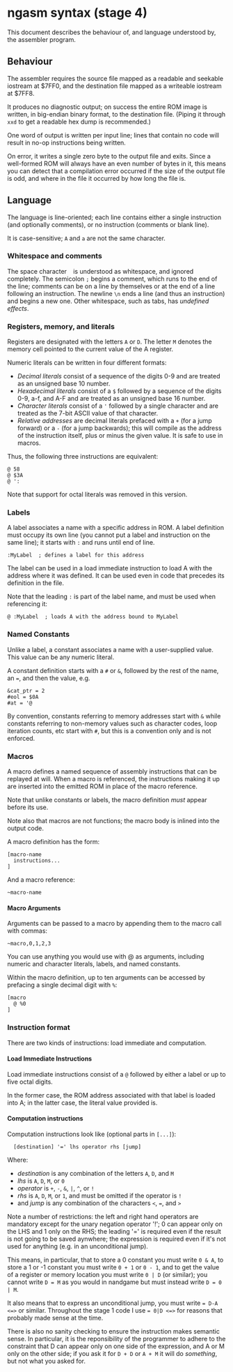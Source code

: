 # ngasm syntax (stage 4)

This document describes the behaviour of, and language understood by, the
assembler program.

## Behaviour

The assembler requires the source file mapped as a readable and seekable iostream
at $7FF0, and the destination file mapped as a writeable iostream at $7FF8.

It produces no diagnostic output; on success the entire ROM image is written, in
big-endian binary format, to the destination file. (Piping it through `xxd` to
get a readable hex dump is recommended.)

One word of output is written per input line; lines that contain no code will
result in no-op instructions being written.

On error, it writes a single zero byte to the output file and exits. Since a
well-formed ROM will always have an even number of bytes in it, this means you
can detect that a compilation error occurred if the size of the output file is
odd, and where in the file it occurred by how long the file is.

## Language

The language is line-oriented; each line contains either a single instruction
(and optionally comments), or no instruction (comments or blank line).

It is case-sensitive; `A` and `a` are not the same character.

### Whitespace and comments

The space character ` ` is understood as whitespace, and ignored completely. The
semicolon `;` begins a comment, which runs to the end of the line; comments can
be on a line by themselves or at the end of a line following an instruction. The
newline `\n` ends a line (and thus an instruction) and begins a new one. Other
whitespace, such as tabs, has *undefined effects*.

### Registers, memory, and literals

Registers are designated with the letters `A` or `D`. The letter `M` denotes the
memory cell pointed to the current value of the A register.

Numeric literals can be written in four different formats:

- *Decimal literals* consist of a sequence of the digits 0-9 and are treated as
  an unsigned base 10 number.
- *Hexadecimal literals* consist of a `$` followed by a sequence of the digits
  0-9, a-f, and A-F and are treated as an unsigned base 16 number.
- *Character literals* consist of a `'` followed by a single character and are
  treated as the 7-bit ASCII value of that character.
- *Relative addresses* are decimal literals prefaced with a `+` (for a jump
  forward) or a `-` (for a jump backwards); this will compile as the address of
  the instruction itself, plus or minus the given value. It is safe to use in
  macros.

Thus, the following three instructions are equivalent:
```
@ 58
@ $3A
@ ':
```

Note that support for octal literals was removed in this version.

### Labels

A label associates a name with a specific address in ROM. A label definition
must occupy its own line (you cannot put a label and instruction on the same
line); it starts with `:` and runs until end of line.

```
:MyLabel  ; defines a label for this address
```

The label can be used in a load immediate instruction to load A with the address
where it was defined. It can be used even in code that precedes its definition
in the file.

Note that the leading `:` is part of the label name, and must be used when
referencing it:

```
@ :MyLabel  ; loads A with the address bound to MyLabel
```

### Named Constants

Unlike a label, a constant associates a name with a user-supplied value. This
value can be any numeric literal.

A constant definition starts with a `#` or `&`, followed by the rest of the name,
an `=`, and then the value, e.g.

```
&cat_ptr = 2
#eol = $0A
#at = '@
```

By convention, constants referring to memory addresses start with `&` while
constants referring to non-memory values such as character codes, loop iteration
counts, etc start with `#`, but this is a convention only and is not enforced.

### Macros

A macro defines a named sequence of assembly instructions that can be replayed
at will. When a macro is referenced, the instructions making it up are inserted
into the emitted ROM in place of the macro reference.

Note that unlike constants or labels, the macro definition *must* appear before
its use.

Note also that macros are not functions; the macro body is inlined into the
output code.

A macro definition has the form:

```
[macro-name
  instructions...
]
```

And a macro reference:

```
~macro-name
```

#### Macro Arguments

Arguments can be passed to a macro by appending them to the macro call with
commas:

```
~macro,0,1,2,3
```

You can use anything you would use with @ as arguments, including numeric and
character literals, labels, and named constants.

Within the macro definition, up to ten arguments can be accessed by prefacing
a single decimal digit with `%`:

```
[macro
  @ %0
]
```

### Instruction format

There are two kinds of instructions: load immediate and computation.

#### Load Immediate Instructions

Load immediate instructions consist of a `@` followed by either a label or up to
five octal digits.

In the former case, the ROM address associated with that label is loaded into A;
in the latter case, the literal value provided is.

#### Computation instructions

Computation instructions look like (optional parts in `[...]`):
```
  [destination] '=' lhs operator rhs [jump]
```

Where:
- *destination* is any combination of the letters `A`, `D`, and `M`
- *lhs* is `A`, `D`, `M`, or `0`
- *operator* is `+`, `-`, `&`, `|`, `^`, or `!`
- *rhs* is `A`, `D`, `M`, or `1`, and must be omitted if the operator is `!`
- and *jump* is any combination of the characters `<`, `=`, and `>`

Note a number of restrictions: the left and right hand operators are mandatory
except for the unary negation operator '!'; 0 can appear only on the LHS and
1 only on the RHS; the leading '=' is required even if the result is not going
to be saved aynwhere; the expression is required even if it's not used for
anything (e.g. in an unconditional jump).

This means, in particular, that to store a 0 constant you must write `0 & A`,
to store a 1 or -1 constant you must write `0 + 1` or `0 - 1`, and to get the
value of a register or memory location you must write `0 | D` (or similar); you
cannot write `D = M` as you would in nandgame but must instead write `D = 0 | M`.

It also means that to express an unconditional jump, you must write `= D-A <=>`
or similar. Throughout the stage 1 code I use `= 0|D <=>` for reasons that
probably made sense at the time.

There is also no sanity checking to ensure the instruction makes semantic sense.
In particular, it is the reponsibility of the programmer to adhere to the
constraint that D can appear only on one side of the expression, and A or M only
on the other side; if you ask it for `D + D` or `A + M` it will do *something*,
but not what you asked for.
